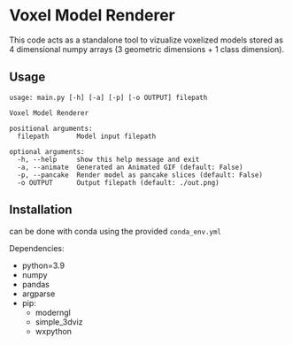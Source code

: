 # Voxel Model Renderer

This code acts as a standalone tool to vizualize voxelized models stored as 4 dimensional numpy arrays (3 geometric dimensions + 1 class dimension).

## Usage
```
usage: main.py [-h] [-a] [-p] [-o OUTPUT] filepath

Voxel Model Renderer

positional arguments:
  filepath       Model input filepath

optional arguments:
  -h, --help     show this help message and exit
  -a, --animate  Generated an Animated GIF (default: False)
  -p, --pancake  Render model as pancake slices (default: False)
  -o OUTPUT      Output filepath (default: ./out.png)
  ```
  
## Installation

can be done with conda using the provided `conda_env.yml`

Dependencies:
- python=3.9
- numpy
- pandas
- argparse
- pip:
  - moderngl
  - simple_3dviz
  - wxpython
